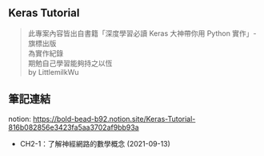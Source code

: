 ## Keras Tutorial

> 此專案內容皆出自書籍「深度學習必讀 Keras 大神帶你用 Python 實作」- 旗標出版<br>
> 為實作紀錄<br>
> 期勉自己學習能夠持之以恆<br>
> by LittlemilkWu

## 筆記連結
notion: https://bold-bead-b92.notion.site/Keras-Tutorial-816b082856e3423fa5aa3702af9bb93a

+ CH2-1：了解神經網路的數學概念 (2021-09-13) 
